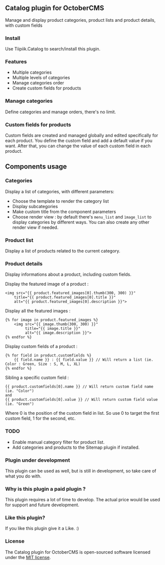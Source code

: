 ## Catalog plugin for OctoberCMS
Manage and display product categories, product lists and product details, with custom fields

### Install
Use Tiipiik.Catalog to search/install this plugin.

### Features
* Multiple categories
* Multiple levels of categories
* Manage categories order
* Create custom fields for products

### Manage categories
Define categories and manage orders, there's no limit.

### Custom fields for products
Custom fields are created and managed globally and edited specifically for each product. You define the custom field and add a default value if you want. After that, you can change the value of each custom field in each product.

## Components usage

### Categories
Display a list of categories, with different parameters:

* Choose the template to render the category list
* Display subcategories
* Make custom title from the component parameters
* Choose render view : by default there's `menu_list` and `ìmage_list` to display categories by different ways. You can also create any other render view if needed.

### Product list
Display a list of products related to the current category.

### Product details
Display informations about a product, including custom fields.

Display the featured image of a product :
	
	<img src="{{ product.featured_images[0].thumb(300, 300) }}"
        title="{{ product.featured_images[0].title }}"
        alt="{{ product.featured_images[0].description }}">

Display all the featured images :
    
	{% for image in product.featured_images %}
        <img src="{{ image.thumb(300, 300) }}"
             title="{{ image.title }}"
             alt="{{ image.description }}">
    {% endfor %}

Display custom fields of a product :

	{% for field in product.customfields %}
		{{ field.name }} : {{ field.value }} // Will return a list (ie. Color : Green, Size : S, M, L, XL)
	{% endfor %}

Sibling a specific custom field :

	{{ product.customfields[0].name }} // Will return custom field name (ie. "Color")
	and
	{{ product.customfields[0].value }} // Will return custom field value (ie. "Green")

Where 0 is the position of the custom field in list. So use 0 to target the first custom field, 1 for the second, etc.

### TODO
* Enable manual category filter for product list.
* Add categories and products to the Sitemap plugin if installed.

### Plugin under development
This plugin can be used as well, but is still in development, so take care of what you do with.

### Why is this plugin a paid plugin ?
This plugin requires a lot of time to develop. The actual price would be used for support and future development.

### Like this plugin?
If you like this plugin give it a Like. :)

### License
The Catalog plugin for OctoberCMS is open-sourced software licensed under the [MIT license](http://opensource.org/licenses/MIT).